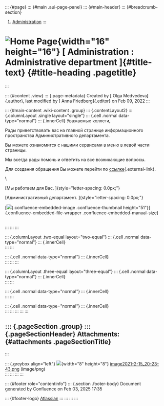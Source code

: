 ::: {#page}
::: {#main .aui-page-panel}
::: {#main-header}
::: {#breadcrumb-section}
1.  [Administration](index.html)
:::

![Home Page](images/icons/contenttypes/home_page_16.png){width="16" height="16"} [ Administration : Administrative department ]{#title-text} {#title-heading .pagetitle}
============================================================================================================================================
:::

::: {#content .view}
::: {.page-metadata}
Created by [ Olga Medvedeva]{.author}, last modified by [ Anna
Friedberg]{.editor} on Feb 09, 2022
:::

::: {#main-content .wiki-content .group}
::: {.contentLayout2}
::: {.columnLayout .single layout="single"}
::: {.cell .normal data-type="normal"}
::: {.innerCell}
Уважаемые коллеги, 

Рады приветствовать вас на главной странице информационного пространства
Административного департамента.

Вы можете ознакомится с нашими сервисами в меню в левой части страницы.

Мы всегда рады помочь и ответить на все возникающие вопросы.

Для создания обращения Вы можете перейти
по [ссылке](http://jira//login.jsp?permissionViolation=true&os_destination=%2Fsecure%2FCreateIssue%21default.jspa%3Fpid%3D16200%26issuetype%3D3){.external-link}.

\

[Мы работаем для Вас. ]{style="letter-spacing: 0.0px;"}

[Административный департамент. ]{style="letter-spacing: 0.0px;"}

[![](attachments/722534410/731938938.png){.confluence-embedded-image
.confluence-thumbnail height="51"}]{.confluence-embedded-file-wrapper
.confluence-embedded-manual-size}

\
:::
:::
:::

::: {.columnLayout .two-equal layout="two-equal"}
::: {.cell .normal data-type="normal"}
::: {.innerCell}
\
:::
:::

::: {.cell .normal data-type="normal"}
::: {.innerCell}
\
:::
:::
:::

::: {.columnLayout .three-equal layout="three-equal"}
::: {.cell .normal data-type="normal"}
::: {.innerCell}
\
:::
:::

::: {.cell .normal data-type="normal"}
::: {.innerCell}
\
:::
:::

::: {.cell .normal data-type="normal"}
::: {.innerCell}
\
:::
:::
:::
:::
:::

::: {.pageSection .group}
::: {.pageSectionHeader}
Attachments: {#attachments .pageSectionTitle}
------------
:::

::: {.greybox align="left"}
![](images/icons/bullet_blue.gif){width="8" height="8"}
[image2021-2-15\_20-23-43.png](attachments/722534410/731938938.png)
(image/png)\
:::
:::
:::
:::

::: {#footer role="contentinfo"}
::: {.section .footer-body}
Document generated by Confluence on Feb 03, 2025 17:35

::: {#footer-logo}
[Atlassian](http://www.atlassian.com/)
:::
:::
:::
:::
